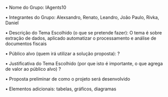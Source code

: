 
• Nome do Grupo: IAgents10 

• Integrantes do Grupo: Alexsandro, 
Renato, Leandro, João Paulo, Rivka, Daniel

• Descrição do Tema Escolhido (o que se pretende fazer): O tema é sobre extração de dados, aplicado automatizar o processamento e análise de documentos fiscais 

• Público alvo (quem irá utilizar a solução proposta): ?

• Justificativa do Tema Escolhido (por que isto é importante, o que agrega de valor ao público 
alvo)?

• Proposta preliminar de como o projeto será desenvolvido

• Elementos adicionais: tabelas, gráficos, diagramas
